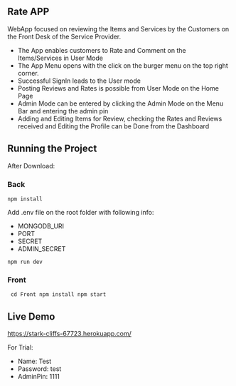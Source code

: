 ## Rate APP

WebApp focused on reviewing the Items and Services by the Customers on the Front Desk of the Service Provider.

- The App enables customers to Rate and Comment on the Items/Services in User Mode
- The App Menu opens with the click on the burger menu on the top right corner.
- Successful SignIn leads to the User mode
- Posting Reviews and Rates is possible from User Mode on the Home Page
- Admin Mode can be entered by clicking the Admin Mode on the Menu Bar and entering the admin pin
- Adding and Editing Items for Review, checking the Rates and Reviews received and Editing the Profile can be Done from the Dashboard

## Running the Project

After Download:

### Back

`npm install`

Add .env file on the root folder with following info:

- MONGODB_URI
- PORT
- SECRET
- ADMIN_SECRET

`npm run dev`

### Front

` cd Front npm install npm start`

## Live Demo

https://stark-cliffs-67723.herokuapp.com/

For Trial:

- Name: Test
- Password: test
- AdminPin: 1111
